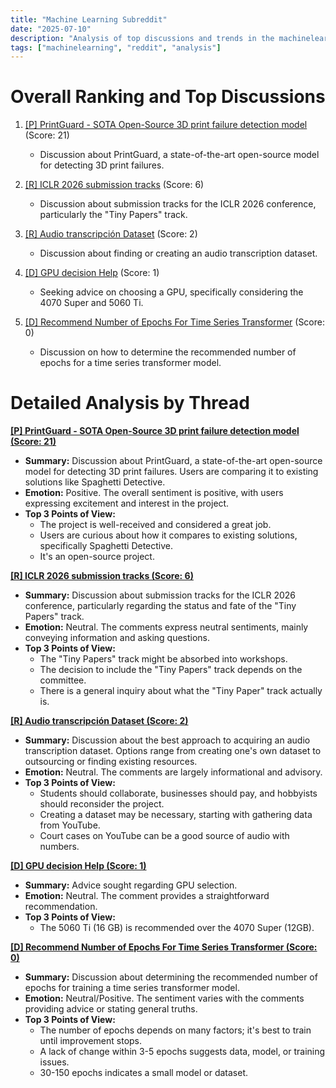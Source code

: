 ```yaml
---
title: "Machine Learning Subreddit"
date: "2025-07-10"
description: "Analysis of top discussions and trends in the machinelearning subreddit"
tags: ["machinelearning", "reddit", "analysis"]
---
```


# Overall Ranking and Top Discussions
1.  [[P] PrintGuard - SOTA Open-Source 3D print failure detection model](https://www.reddit.com/r/MachineLearning/comments/1lw8lvh/p_printguard_sota_opensource_3d_print_failure/) (Score: 21)
    *   Discussion about PrintGuard, a state-of-the-art open-source model for detecting 3D print failures.

2.  [[R] ICLR 2026 submission tracks](https://www.reddit.com/r/MachineLearning/comments/1lwezwx/r_iclr_2026_submission_tracks/) (Score: 6)
    *   Discussion about submission tracks for the ICLR 2026 conference, particularly the "Tiny Papers" track.

3.  [[R] Audio transcripción Dataset](https://www.reddit.com/r/MachineLearning/comments/1lvyrck/r_audio_transcripción_dataset/) (Score: 2)
    *   Discussion about finding or creating an audio transcription dataset.

4.  [[D] GPU decision Help](https://www.reddit.com/r/MachineLearning/comments/1lw7vb9/d_gpu_decision_help/) (Score: 1)
    *   Seeking advice on choosing a GPU, specifically considering the 4070 Super and 5060 Ti.

5.  [[D] Recommend Number of Epochs For Time Series Transformer](https://www.reddit.com/r/MachineLearning/comments/1lwfn0j/d_recommend_number_of_epochs_for_time_series/) (Score: 0)
    *   Discussion on how to determine the recommended number of epochs for a time series transformer model.

# Detailed Analysis by Thread
**[[P] PrintGuard - SOTA Open-Source 3D print failure detection model (Score: 21)](https://www.reddit.com/r/MachineLearning/comments/1lw8lvh/p_printguard_sota_opensource_3d_print_failure/)**
*  **Summary:**  Discussion about PrintGuard, a state-of-the-art open-source model for detecting 3D print failures. Users are comparing it to existing solutions like Spaghetti Detective.
*  **Emotion:** Positive. The overall sentiment is positive, with users expressing excitement and interest in the project.
*  **Top 3 Points of View:**
    *   The project is well-received and considered a great job.
    *   Users are curious about how it compares to existing solutions, specifically Spaghetti Detective.
    *   It's an open-source project.

**[[R] ICLR 2026 submission tracks (Score: 6)](https://www.reddit.com/r/MachineLearning/comments/1lwezwx/r_iclr_2026_submission_tracks/)**
*  **Summary:** Discussion about submission tracks for the ICLR 2026 conference, particularly regarding the status and fate of the "Tiny Papers" track.
*  **Emotion:** Neutral. The comments express neutral sentiments, mainly conveying information and asking questions.
*  **Top 3 Points of View:**
    *   The "Tiny Papers" track might be absorbed into workshops.
    *   The decision to include the "Tiny Papers" track depends on the committee.
    *   There is a general inquiry about what the "Tiny Paper" track actually is.

**[[R] Audio transcripción Dataset (Score: 2)](https://www.reddit.com/r/MachineLearning/comments/1lvyrck/r_audio_transcripción_dataset/)**
*  **Summary:** Discussion about the best approach to acquiring an audio transcription dataset. Options range from creating one's own dataset to outsourcing or finding existing resources.
*  **Emotion:** Neutral. The comments are largely informational and advisory.
*  **Top 3 Points of View:**
    *   Students should collaborate, businesses should pay, and hobbyists should reconsider the project.
    *   Creating a dataset may be necessary, starting with gathering data from YouTube.
    *   Court cases on YouTube can be a good source of audio with numbers.

**[[D] GPU decision Help (Score: 1)](https://www.reddit.com/r/MachineLearning/comments/1lw7vb9/d_gpu_decision_help/)**
*  **Summary:** Advice sought regarding GPU selection.
*  **Emotion:** Neutral. The comment provides a straightforward recommendation.
*  **Top 3 Points of View:**
    *   The 5060 Ti (16 GB) is recommended over the 4070 Super (12GB).

**[[D] Recommend Number of Epochs For Time Series Transformer (Score: 0)](https://www.reddit.com/r/MachineLearning/comments/1lwfn0j/d_recommend_number_of_epochs_for_time_series/)**
*  **Summary:** Discussion about determining the recommended number of epochs for training a time series transformer model.
*  **Emotion:** Neutral/Positive. The sentiment varies with the comments providing advice or stating general truths.
*  **Top 3 Points of View:**
    *   The number of epochs depends on many factors; it's best to train until improvement stops.
    *   A lack of change within 3-5 epochs suggests data, model, or training issues.
    *   30-150 epochs indicates a small model or dataset.
